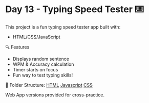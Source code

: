 # Day 13 - Typing Speed Tester ⌨️

This project is a fun typing speed tester app built with:
- HTML/CSS/JavaScript

🔍 Features

- Displays random sentence
- WPM & Accuracy calculation
- Timer starts on focus
- Fun way to test typing skills!

📁 Folder Structure:
[HTML]()
[Javascript]()
[CSS]()

Web App versions provided for cross-practice.
